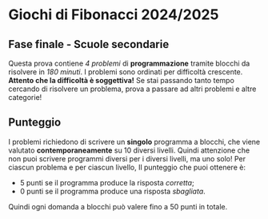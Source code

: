 # Giochi di Fibonacci 2024/2025

## Fase finale - Scuole secondarie

Questa prova contiene _4 problemi_ di **programmazione** tramite blocchi da risolvere in _180 minuti_.
I problemi sono ordinati per difficoltà crescente.
**Attento che la difficoltà è soggettiva!** Se stai passando tanto tempo cercando di risolvere un problema, prova a passare ad altri problemi e altre categorie!

## Punteggio

I problemi richiedono di scrivere un **singolo** programma a blocchi, che viene valutato **contemporaneamente** su 10 diversi livelli.
Quindi attenzione che non puoi scrivere programmi diversi per i diversi livelli, ma uno solo!
Per ciascun problema e per ciascun livello, Il punteggio che puoi ottenere è:

- 5 punti se il programma produce la risposta _corretta_;
- 0 punti se il programma produce una risposta _sbagliata_.

Quindi ogni domanda a blocchi può valere fino a 50 punti in totale.
